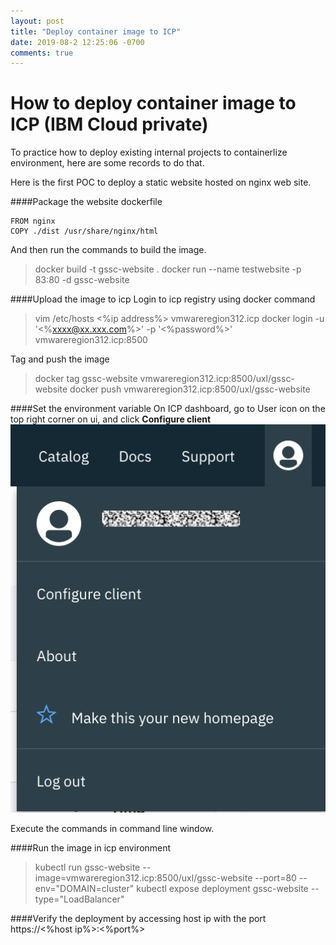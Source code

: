 ```yaml
---
layout: post
title: "Deploy container image to ICP"
date: 2019-08-2 12:25:06 -0700
comments: true
---
```



How to deploy container image to ICP (IBM Cloud private)
============
To practice how to deploy existing internal projects to containerlize environment, here are some records to do that.

Here is the first POC to deploy a static website hosted on nginx web site.

####Package the website
dockerfile
```
FROM nginx
COPY ./dist /usr/share/nginx/html
```
And then run the commands to build the image.
> docker build -t gssc-website .
> docker run --name testwebsite -p 83:80 -d gssc-website

####Upload the image to icp
Login to icp registry using docker command

> vim /etc/hosts
> <%ip address%> vmwareregion312.icp
> docker login -u '<%xxxx@xx.xxx.com%>' -p '<%password%>' vmwareregion312.icp:8500 

Tag and push the image

>  docker tag  gssc-website vmwareregion312.icp:8500/uxl/gssc-website
>  docker push vmwareregion312.icp:8500/uxl/gssc-website

####Set the environment variable 
On ICP dashboard, go to User icon on the top right corner on ui, and click **Configure client**
<img src="../images/config.png">

Execute the commands in command line window.

####Run the image in icp environment
> kubectl run gssc-website --image=vmwareregion312.icp:8500/uxl/gssc-website --port=80 --env="DOMAIN=cluster"
> kubectl expose deployment gssc-website --type="LoadBalancer" 


####Verify the deployment by accessing host ip with the port
https://<%host ip%>:<%port%>

